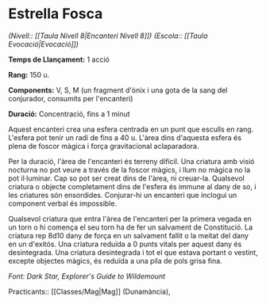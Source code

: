 # Estrella Fosca

*(Nivell:: [[Taula Nivell 8|Encanteri Nivell 8]]) (Escola:: [[Taula Evocació|Evocació]])*

**Temps de Llançament:** 1 acció

**Rang:** 150 u.

**Components:** V, S, M (un fragment d'ònix i una gota de la sang del conjurador, consumits per l'encanteri)

**Duració:** Concentració, fins a 1 minut

Aquest encanteri crea una esfera centrada en un punt que esculls en rang. L'esfera pot tenir un radi de fins a 40 u. L'àrea dins d'aquesta esfera és plena de foscor màgica i força gravitacional aclaparadora.

Per la duració, l'àrea de l'encanteri és terreny difícil. Una criatura amb visió nocturna no pot veure a través de la foscor màgics, i llum no màgica no la pot il·luminar. Cap so pot ser creat dins de l'àrea, ni creuar-la. Qualsevol criatura o objecte completament dins de l'esfera és immune al dany de so, i les criatures són ensordides. Conjurar-hi un encanteri que inclogui un component verbal és impossible.

Qualsevol criatura que entra l'àrea de l'encanteri per la primera vegada en un torn o hi comença el seu torn ha de fer un salvament de Constitució. La criatura rep 8d10 dany de força en un salvament fallit o la meitat del dany en un d'exitós. Una criatura reduïda a 0 punts vitals per aquest dany és desintegrada. Una criatura desintegrada i tot el que estava portant o vestint, excepte objectes màgics, és reduïda a una pila de pols grisa fina.


*Font: Dark Star, Explorer's Guide to Wildemount*



Practicants:: [[Classes/Mag|Mag]] (Dunamància),